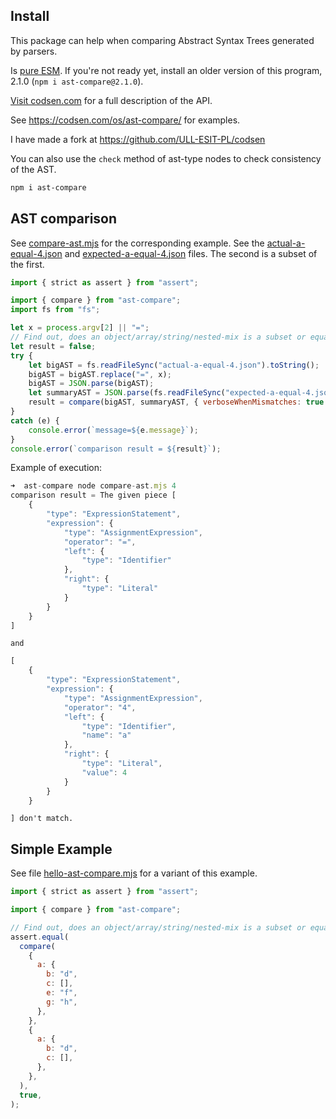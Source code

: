 ## Install

This package can help when comparing Abstract Syntax Trees generated by parsers. 

Is  [pure ESM](https://gist.github.com/sindresorhus/a39789f98801d908bbc7ff3ecc99d99c). 
If you're not ready yet, install an older version of this program, 2.1.0 (`npm i ast-compare@2.1.0`).

[Visit codsen.com](https://codsen.com/os/ast-compare/) for a full description of the API.

See https://codsen.com/os/ast-compare/ for examples.

I have made a fork at https://github.com/ULL-ESIT-PL/codsen

You can also use the `check` method of ast-type nodes to check consistency of the AST.

```bash
npm i ast-compare
```

## AST comparison

See [compare-ast.mjs](compare-ast.mjs) for the corresponding example. See the [actual-a-equal-4.json](actual-a-equal-4.json) and [expected-a-equal-4.json](expected-a-equal-4.json) files. The second is a subset of the first.


```js
import { strict as assert } from "assert";

import { compare } from "ast-compare";
import fs from "fs";

let x = process.argv[2] || "=";
// Find out, does an object/array/string/nested-mix is a subset or equal to another input:
let result = false;
try {
    let bigAST = fs.readFileSync("actual-a-equal-4.json").toString();
    bigAST = bigAST.replace("=", x);
    bigAST = JSON.parse(bigAST);
    let summaryAST = JSON.parse(fs.readFileSync("expected-a-equal-4.json", "utf8"));
    result = compare(bigAST, summaryAST, { verboseWhenMismatches: true });
}
catch (e) {
    console.error(`message=${e.message}`);
}
console.error(`comparison result = ${result}`);
```

Example of execution:

```js
➜  ast-compare node compare-ast.mjs 4
comparison result = The given piece [
    {
        "type": "ExpressionStatement",
        "expression": {
            "type": "AssignmentExpression",
            "operator": "=",
            "left": {
                "type": "Identifier"
            },
            "right": {
                "type": "Literal"
            }
        }
    }
] 
```
```
and 
```
```js
[
    {
        "type": "ExpressionStatement",
        "expression": {
            "type": "AssignmentExpression",
            "operator": "4",
            "left": {
                "type": "Identifier",
                "name": "a"
            },
            "right": {
                "type": "Literal",
                "value": 4
            }
        }
    }
```
```
] don't match.
```

## Simple Example


See file [hello-ast-compare.mjs](hello-ast-compare.mjs) for a variant of this example.

```js
import { strict as assert } from "assert";

import { compare } from "ast-compare";

// Find out, does an object/array/string/nested-mix is a subset or equal to another input:
assert.equal(
  compare(
    {
      a: {
        b: "d",
        c: [],
        e: "f",
        g: "h",
      },
    },
    {
      a: {
        b: "d",
        c: [],
      },
    },
  ),
  true,
);
```

